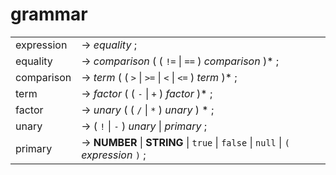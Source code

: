 # grammar

|               |           |
|---------------|-----------|
| expression    | → *equality* ; |
| equality      | → *comparison* ( ( `!=` \| `==` ) *comparison* )* ; |
| comparison    | → *term* ( ( `>` \| `>=` \| `<` \| `<=` ) *term* )* ; |
| term          | → *factor* ( ( `-` \| `+` ) *factor* )* ; |
| factor        | → *unary* ( ( `/` \| `*` ) *unary* ) * ; |
| unary         | → ( `!` \| `-` ) *unary* \| *primary* ; |
| primary       | → **NUMBER** \| **STRING** \| `true` \| `false` \| `null` \|  `(` *expression* `)` ; |
